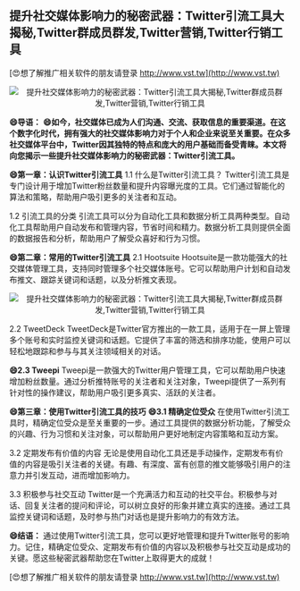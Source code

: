 ## **提升社交媒体影响力的秘密武器：Twitter引流工具大揭秘,Twitter群成员群发,Twitter营销,Twitter行销工具**

[😍想了解推广相关软件的朋友请登录 http://www.vst.tw](http://www.vst.tw)

 <center><img src="https://vst.tw/MP4/tuiguang/png/5.png" alt="提升社交媒体影响力的秘密武器：Twitter引流工具大揭秘,Twitter群成员群发,Twitter营销,Twitter行销工具"></center>

**😄导语：**
**😄如今，社交媒体已成为人们沟通、交流、获取信息的重要渠道。在这个数字化时代，拥有强大的社交媒体影响力对于个人和企业来说至关重要。在众多社交媒体平台中，Twitter因其独特的特点和庞大的用户基础而备受青睐。本文将向您揭示一些提升社交媒体影响力的秘密武器：Twitter引流工具。**

**😄第一章：认识Twitter引流工具**
1.1 什么是Twitter引流工具？
Twitter引流工具是专门设计用于增加Twitter粉丝数量和提升内容曝光度的工具。它们通过智能化的算法和策略，帮助用户吸引更多的关注者和互动。

1.2 引流工具的分类
引流工具可以分为自动化工具和数据分析工具两种类型。自动化工具帮助用户自动发布和管理内容，节省时间和精力。数据分析工具则提供全面的数据报告和分析，帮助用户了解受众喜好和行为习惯。

**😄第二章：常用的Twitter引流工具**
2.1 Hootsuite
Hootsuite是一款功能强大的社交媒体管理工具，支持同时管理多个社交媒体账号。它可以帮助用户计划和自动发布推文、跟踪关键词和话题，以及分析推文表现。

 <center><img src="https://vst.tw/MP4/tuiguang/png/1.png" alt="提升社交媒体影响力的秘密武器：Twitter引流工具大揭秘,Twitter群成员群发,Twitter营销,Twitter行销工具"></center>

2.2 TweetDeck
TweetDeck是Twitter官方推出的一款工具，适用于在一屏上管理多个账号和实时监控关键词和话题。它提供了丰富的筛选和排序功能，使用户可以轻松地跟踪和参与与其关注领域相关的对话。

**😄2.3 Tweepi**
Tweepi是一款强大的Twitter用户管理工具，它可以帮助用户快速增加粉丝数量。通过分析推特账号的关注者和关注对象，Tweepi提供了一系列有针对性的操作建议，帮助用户吸引更多真实、活跃的关注者。

**😄第三章：使用Twitter引流工具的技巧**
**😄3.1 精确定位受众**
在使用Twitter引流工具时，精确定位受众是至关重要的一步。通过工具提供的数据分析功能，了解受众的兴趣、行为习惯和关注对象，可以帮助用户更好地制定内容策略和互动方案。

3.2 定期发布有价值的内容
无论是使用自动化工具还是手动操作，定期发布有价值的内容是吸引关注者的关键。有趣、有深度、富有创意的推文能够吸引用户的注意力并引发互动，进而增加影响力。

3.3 积极参与社交互动
Twitter是一个充满活力和互动的社交平台。积极参与对话、回复关注者的提问和评论，可以树立良好的形象并建立真实的连接。通过工具监控关键词和话题，及时参与热门对话也是提升影响力的有效方法。

**😄结语：**
通过使用Twitter引流工具，您可以更好地管理和提升Twitter账号的影响力。记住，精确定位受众、定期发布有价值的内容以及积极参与社交互动是成功的关键。愿这些秘密武器帮助您在Twitter上取得更大的成就！

[😍想了解推广相关软件的朋友请登录 http://www.vst.tw](http://www.vst.tw)



